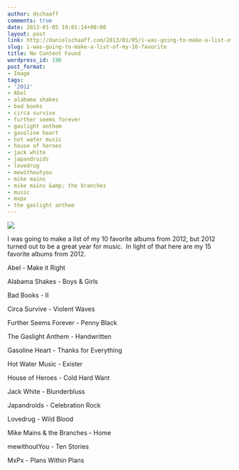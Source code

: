 ```yaml
---
author: dschaaff
comments: true
date: 2013-01-05 19:01:14+00:00
layout: post
link: http://danielschaaff.com/2013/01/05/i-was-going-to-make-a-list-of-my-10-favorite/
slug: i-was-going-to-make-a-list-of-my-10-favorite
title: No Content Found
wordpress_id: 196
post_format:
- Image
tags:
- '2012'
- Abel
- alabama shakes
- bad books
- circa survive
- further seems forever
- gaslight anthem
- gasoline heart
- hot water music
- house of heroes
- jack white
- japandroids
- lovedrug
- mewithoutyou
- mike mains
- mike mains &amp; the branches
- music
- mxpx
- the gaslight anthem
---
```


![](https://danielschaaff.files.wordpress.com/2013/01/tumblr_mg6262nbh21qcnv82o1_1280.png)

I was going to make a list of my 10 favorite albums from 2012, but 2012 turned out to be a great year for music.  In light of that here are my 15 favorite albums from 2012.





Abel - Make it Right




Alabama Shakes - Boys & Girls




Bad Books - II




Circa Survive - Violent Waves




Further Seems Forever - Penny Black




The Gaslight Anthem - Handwritten




Gasoline Heart - Thanks for Everything




Hot Water Music - Exister




House of Heroes - Cold Hard Want




Jack White - Blunderbluss




Japandroids - Celebration Rock




Lovedrug - Wild Blood




Mike Mains & the Branches - Home




mewithoutYou - Ten Stories




MxPx - Plans Within Plans
